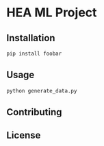 # HEA ML Project

[comment]: <> (Foobar is a Python library for dealing with word pluralization.)

## Installation

[comment]: <> (Use conda to install a new environment.)

```bash
pip install foobar
```

## Usage

```bash
python generate_data.py
```

## Contributing

## License
[comment]: <> (MIThttps://choosealicense.com/licenses/mit/)
